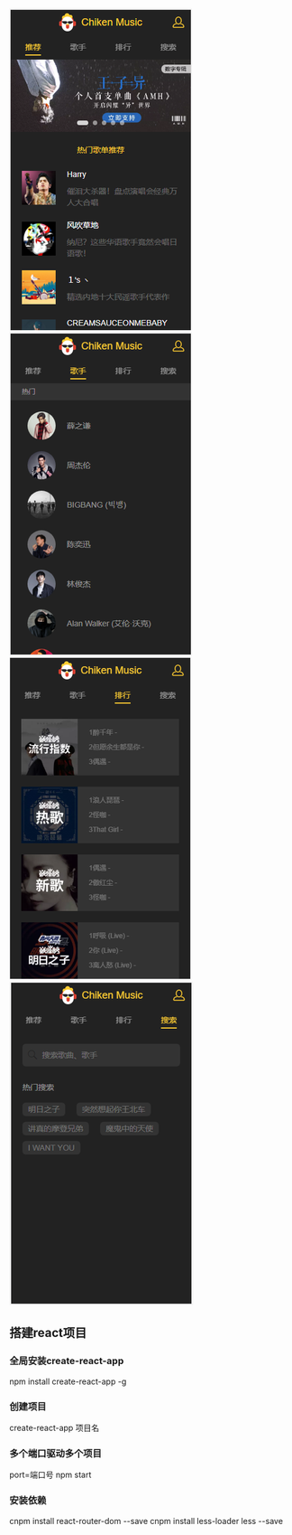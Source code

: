 ![image](https://github.com/leinizisky/myProject/blob/master/react/chiken-music/ReadImage/music1.png)
![image](https://github.com/leinizisky/myProject/blob/master/react/chiken-music/ReadImage/music2.png)
![image](https://github.com/leinizisky/myProject/blob/master/react/chiken-music/ReadImage/music3.png)
![image](https://github.com/leinizisky/myProject/blob/master/react/chiken-music/ReadImage/music4.png)

## 搭建react项目

### 全局安装create-react-app
npm install create-react-app -g

### 创建项目
create-react-app  项目名

### 多个端口驱动多个项目
port=端口号 npm start

### 安装依赖
cnpm install react-router-dom --save
cnpm install less-loader less --save
